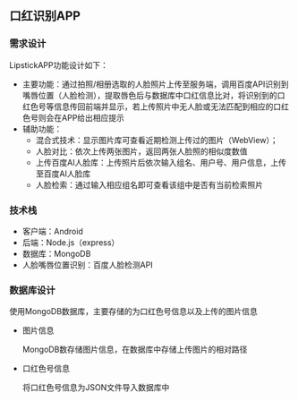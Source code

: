 ## 口红识别APP

### 需求设计

LipstickAPP功能设计如下：

- 主要功能：通过拍照/相册选取的人脸照片上传至服务端，调用百度API识别到嘴唇位置（人脸检测），提取唇色后与数据库中口红信息比对，将识别到的口红色号等信息传回前端并显示，若上传照片中无人脸或无法匹配到相应的口红色号则会在APP给出相应提示
- 辅助功能：
  - 混合式技术：显示图片库可查看近期检测上传过的图片（WebView）；
  - 人脸对比：依次上传两张图片，返回两张人脸照的相似度数值
  - 上传百度AI人脸库：上传照片后依次输入组名、用户号、用户信息，上传至百度AI人脸库
  - 人脸检索：通过输入相应组名即可查看该组中是否有当前检索照片
  
  
### 技术栈

- 客户端：Android
- 后端：Node.js（express）
- 数据库：MongoDB
- 人脸嘴唇位置识别：百度人脸检测API


### 数据库设计

使用MongoDB数据库，主要存储的为口红色号信息以及上传的图片信息

- 图片信息

  MongoDB数存储图片信息，在数据库中存储上传图片的相对路径

- 口红色号信息

  将口红色号信息为JSON文件导入数据库中
